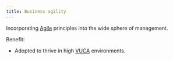 ```yaml
---
title: Business agility
---
```

Incorporating [Agile](agile-project-management/agile.md) principles into the wide sphere of management.

Benefit:
- Adopted to thrive in high [VUCA](agile-project-management/vuca.md) environments.